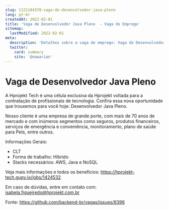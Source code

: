 ```yaml
---
slug: 1121184378-vaga-de-desenvolvedor-java-pleno
lang: pt-br
createdAt: 2022-02-01
title: 'Vaga de Desenvolvedor Java Pleno  - Vaga de Emprego'
sitemap:
  lastModified: 2022-02-01
meta:
  description: 'Detalhes sobre a vaga de emprego: Vaga de Desenvolvedor Java Pleno '
  twitter:
    card: summary
    site: '@nawarian'
---
```


# Vaga de Desenvolvedor Java Pleno 

A Hprojekt Tech é uma célula exclusiva da Hprojekt voltada para a contratação de profissionais de tecnologia. Confira essa nova oportunidade que trouxemos para você hoje: Desenvolvedor Java Pleno.

Nosso cliente é uma empresa de grande porte, com mais de 70 anos de mercado e com inúmeros segmentos como seguros, produtos financeiros, serviços de emergência e conveniência, monitoramento, plano de saúde para Pets, entre outros.

Informações Gerais: 
- CLT
- Forma de trabalho: Híbrido 
- Stacks necessários: AWS, Java e NoSQL

Veja mais informações e todos os benefícios: https://hprojekt-tech.gupy.io/jobs/1424532

Em caso de dúvidas, entre em contato com: isabela.figueiredo@hprojekt.com.br





Fonte: https://github.com/backend-br/vagas/issues/8396